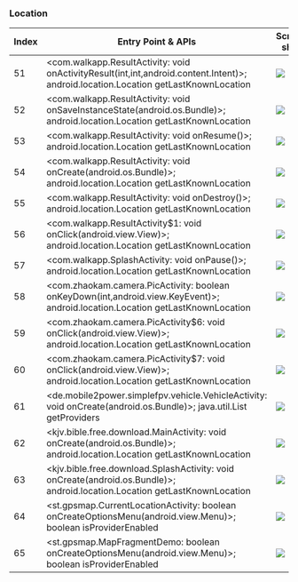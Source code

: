 ### Location
| Index | Entry Point & APIs | Screen shot | Resource id | Label |
| ------------- | ------------- | ------------- |-------------|-------------|
| 51 | <com.walkapp.ResultActivity: void onActivityResult(int,int,android.content.Intent)>; android.location.Location getLastKnownLocation | ![](C:\Users\hfu\Documents\COSMOS\output\py\Play_win8\Libraries_Demo\com.walkapp\com.walkapp.ResultActivity.png) |  | |
| 52 | <com.walkapp.ResultActivity: void onSaveInstanceState(android.os.Bundle)>; android.location.Location getLastKnownLocation | ![](C:\Users\hfu\Documents\COSMOS\output\py\Play_win8\Libraries_Demo\com.walkapp\com.walkapp.ResultActivity.png) |  | |
| 53 | <com.walkapp.ResultActivity: void onResume()>; android.location.Location getLastKnownLocation | ![](C:\Users\hfu\Documents\COSMOS\output\py\Play_win8\Libraries_Demo\com.walkapp\com.walkapp.ResultActivity.png) |  | |
| 54 | <com.walkapp.ResultActivity: void onCreate(android.os.Bundle)>; android.location.Location getLastKnownLocation | ![](C:\Users\hfu\Documents\COSMOS\output\py\Play_win8\Libraries_Demo\com.walkapp\com.walkapp.ResultActivity.png) |  | |
| 55 | <com.walkapp.ResultActivity: void onDestroy()>; android.location.Location getLastKnownLocation | ![](C:\Users\hfu\Documents\COSMOS\output\py\Play_win8\Libraries_Demo\com.walkapp\com.walkapp.ResultActivity.png) |  | |
| 56 | <com.walkapp.ResultActivity$1: void onClick(android.view.View)>; android.location.Location getLastKnownLocation | ![](C:\Users\hfu\Documents\COSMOS\output\py\Play_win8\Libraries_Demo\com.walkapp\com.walkapp.ResultActivity.png) |  | |
| 57 | <com.walkapp.SplashActivity: void onPause()>; android.location.Location getLastKnownLocation | ![](C:\Users\hfu\Documents\COSMOS\output\py\Play_win8\Libraries_Demo\com.walkapp\com.walkapp.SplashActivity.png) |  | |
| 58 | <com.zhaokam.camera.PicActivity: boolean onKeyDown(int,android.view.KeyEvent)>; android.location.Location getLastKnownLocation | ![](C:\Users\hfu\Documents\COSMOS\output\py\Play_win8\Libraries_Demo\com.zhaokam.camera\com.zhaokam.camera.PicActivity.png) |  | |
| 59 | <com.zhaokam.camera.PicActivity$6: void onClick(android.view.View)>; android.location.Location getLastKnownLocation | ![](C:\Users\hfu\Documents\COSMOS\output\py\Play_win8\Libraries_Demo\com.zhaokam.camera\com.zhaokam.camera.PicActivity.png) |  | |
| 60 | <com.zhaokam.camera.PicActivity$7: void onClick(android.view.View)>; android.location.Location getLastKnownLocation | ![](C:\Users\hfu\Documents\COSMOS\output\py\Play_win8\Libraries_Demo\com.zhaokam.camera\com.zhaokam.camera.PicActivity.png) |  | |
| 61 | <de.mobile2power.simplefpv.vehicle.VehicleActivity: void onCreate(android.os.Bundle)>; java.util.List getProviders | ![](C:\Users\hfu\Documents\COSMOS\output\py\Play_win8\Libraries_Demo\de.mobile2power.simplefpv\de.mobile2power.simplefpv.vehicle.VehicleActivity.png) |  | |
| 62 | <kjv.bible.free.download.MainActivity: void onCreate(android.os.Bundle)>; android.location.Location getLastKnownLocation | ![](C:\Users\hfu\Documents\COSMOS\output\py\Play_win8\Libraries_Demo\kjv.bible.free.download\kjv.bible.free.download.MainActivity.png) |  | |
| 63 | <kjv.bible.free.download.SplashActivity: void onCreate(android.os.Bundle)>; android.location.Location getLastKnownLocation | ![](C:\Users\hfu\Documents\COSMOS\output\py\Play_win8\Libraries_Demo\kjv.bible.free.download\kjv.bible.free.download.SplashActivity.png) |  | |
| 64 | <st.gpsmap.CurrentLocationActivity: boolean onCreateOptionsMenu(android.view.Menu)>; boolean isProviderEnabled | ![](C:\Users\hfu\Documents\COSMOS\output\py\Play_win8\Libraries_Demo\st.gpsmap\st.gpsmap.CurrentLocationActivity.png) |  | |
| 65 | <st.gpsmap.MapFragmentDemo: boolean onCreateOptionsMenu(android.view.Menu)>; boolean isProviderEnabled | ![](C:\Users\hfu\Documents\COSMOS\output\py\Play_win8\Libraries_Demo\st.gpsmap\st.gpsmap.MapFragmentDemo.png) |  | |
